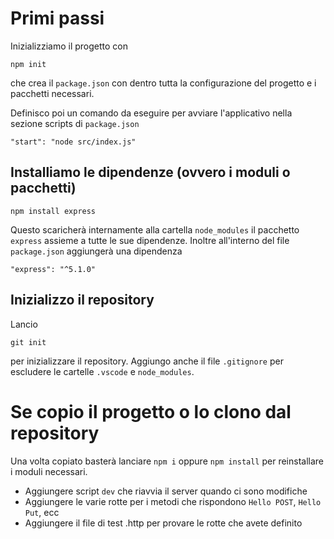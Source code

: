 # Primi passi

Inizializziamo il progetto con 

`npm init`

che crea il `package.json` con dentro tutta la configurazione del progetto e i pacchetti necessari.

Definisco poi un comando da eseguire per avviare l'applicativo nella sezione scripts di `package.json`

```
"start": "node src/index.js"
```

## Installiamo le dipendenze (ovvero i moduli o pacchetti)

```
npm install express
```

Questo scaricherà internamente alla cartella `node_modules` il pacchetto `express` 
assieme a tutte le sue dipendenze.
Inoltre all'interno del file `package.json` aggiungerà una dipendenza 

```
"express": "^5.1.0"
```

## Inizializzo il repository

Lancio 

```
git init
```

per inizializzare il repository. Aggiungo anche il file `.gitignore` per escludere le cartelle `.vscode` e `node_modules`.

# Se copio il progetto o lo clono dal repository

Una volta copiato basterà lanciare `npm i` oppure `npm install` per reinstallare i moduli necessari.


- Aggiungere script `dev` che riavvia il server quando ci sono modifiche
- Aggiungere le varie rotte per i metodi che rispondono `Hello POST`, `Hello Put`, ecc
- Aggiungere il file di test .http per provare le rotte che avete definito